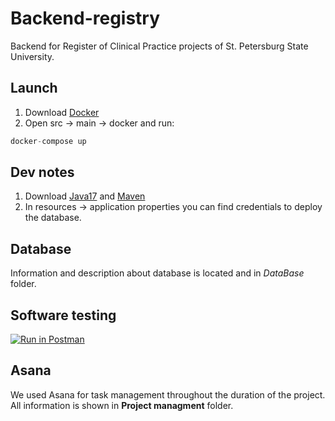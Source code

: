 # Backend-registry
Backend for Register of Clinical Practice projects of St. Petersburg State University.

## Launch
1. Download [Docker](https://docs.docker.com/engine/install/)
2. Open src -> main -> docker and run:
  ```java
  docker-compose up
  ```
  
## Dev notes
1. Download [Java17](https://www.oracle.com/cis/java/technologies/downloads/) and [Maven](https://maven.apache.org/download.cgi)
2. In resources -> application properties you can find credentials to deploy the database. 


## Database 
Information and description about database is located and in *DataBase* folder.

## Software testing

[![Run in Postman](https://run.pstmn.io/button.svg)](https://app.getpostman.com/run-collection/20640621-98eced96-51b4-42e0-9eab-d6b96913f4dd?action=collection%2Ffork&source=rip_markdown&collection-url=entityId%3D20640621-98eced96-51b4-42e0-9eab-d6b96913f4dd%26entityType%3Dcollection%26workspaceId%3D2b29e6e1-84ae-4a9a-889b-8218192e6351)

## Asana
We used Asana for task management throughout the duration of the project. All information is shown in **Project managment** folder.
